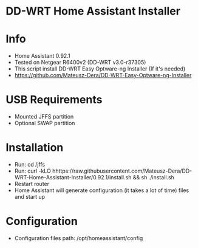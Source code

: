 # DD-WRT Home Assistant Installer
  
# Info
  - Home Assistant 0.92.1
  - Tested on Netgear R6400v2 (DD-WRT v3.0-r37305)
  - This script install DD-WRT Easy Optware-ng Installer (If it's needed)
  - https://github.com/Mateusz-Dera/DD-WRT-Easy-Optware-ng-Installer

# USB Requirements
 - Mounted JFFS partition
 - Optional SWAP partition

# Installation
 - Run: cd /jffs    
 - Run: curl -kLO hhttps://raw.githubusercontent.com/Mateusz-Dera/DD-WRT-Home-Assistant-Installer/0.92.1/install.sh && sh ./install.sh
 - Restart router
 - Home Assistant will generate configuration (it takes a lot of time) files and start up
 
# Configuration
 - Configuration files path: /opt/homeassistant/config
